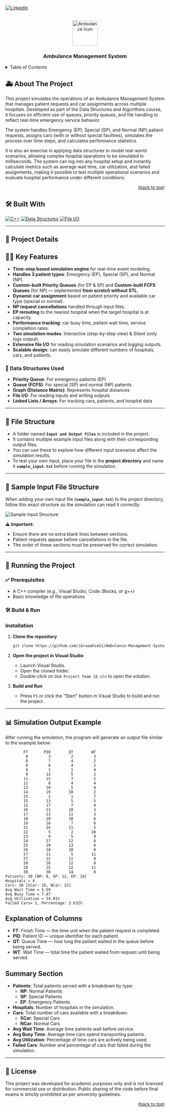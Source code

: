 <a id="readme-top"></a>
[![LinkedIn](https://img.shields.io/badge/LinkedIn-Profile-blue?logo=linkedin)](https://www.linkedin.com/in/ibrahim-hesham-abdel-dayem/)

<!-- PROJECT LOGO -->
<br />
<div align="center">
  <a href="#">
    <img src="https://img.icons8.com/color/100/000000/ambulance.png" alt="Ambulance Icon" width="80" height="80">
  </a>
  <h3 align="center">Ambulance Management System</h3>
</div>



<!-- TABLE OF CONTENTS -->
<details>
  <summary>Table of Contents</summary>
  <ol>
    <li>
      <a href="#about-the-project">About The Project</a>
      <ul>
        <li><a href="#built-with">Built With</a></li>
      </ul>
    </li>
    <li><a href="#project-details">Project Details</a></li>
    <li><a href="#file-structure">File Structure</a></li>
    <li><a href="#sample-input-file-structure">Sample Input File Structure</a></li>
    <li><a href="#running-the-project">Running the Project</a></li>
    <li><a href="#simulation-output-example">Simulation Output Example</a></li>
    <li><a href="#license">License</a></li>
  </ol>
</details>

<!-- ABOUT THE PROJECT -->
## <a id="about-the-project"></a>🚑 About The Project

This project simulates the operations of an Ambulance Management System that manages patient requests and car assignments across multiple hospitals. Developed as part of the Data Structures and Algorithms course, it focuses on efficient use of queues, priority queues, and file handling to reflect real-time emergency service behavior.

The system handles Emergency (EP), Special (SP), and Normal (NP) patient requests, assigns cars (with or without special facilities), simulates the process over time steps, and calculates performance statistics.

It is also an exercise in applying data structures to model real-world scenarios, allowing complex hospital operations to be simulated in milliseconds. The system can log into any hospital setup and instantly calculate metrics such as average wait time, car utilization, and failed assignments, making it possible to test multiple operational scenarios and evaluate hospital performance under different conditions.

<p align="right">(<a href="#readme-top">back to top</a>)</p>

## <a id="built-with"></a>🛠️ Built With

[![C++](https://img.shields.io/badge/C++-00599C?style=for-the-badge&logo=c%2b%2b&logoColor=white)](https://isocpp.org/)
[![Data Structures](https://img.shields.io/badge/Data%20Structures-32CD32?style=for-the-badge)](#)
[![File I/O](https://img.shields.io/badge/File%20I%2FO-1E90FF?style=for-the-badge)](#)


---

## <a id="project-details"></a>📄 Project Details

## 👨‍⚕️ Key Features
- **Time-step based simulation engine** for real-time event modeling.  
- **Handles 3 patient types**: Emergency (EP), Special (SP), and Normal (NP).  
- **Custom-built Priority Queues** (for EP & SP) and **Custom-built FCFS Queues** (for NP) — implemented **from scratch without STL**.  
- **Dynamic car assignment** based on patient priority and available car type (special or normal).  
- **NP request cancellations** handled through input files.  
- **EP rerouting** to the nearest hospital when the target hospital is at capacity.  
- **Performance tracking**: car busy time, patient wait time, service completion rates.  
- **Two simulation modes**: Interactive (step-by-step view) & Silent (only logs output).  
- **Extensive file I/O** for reading simulation scenarios and logging outputs.  
- **Scalable design**: can easily simulate different numbers of hospitals, cars, and patients.  


### 🧮 Data Structures Used

- **Priority Queue**: For emergency patients (EP)
- **Queue (FCFS)**: For special (SP) and normal (NP) patients
- **Graph (Distance Matrix)**: Represents hospital distances
- **File I/O**: For reading inputs and writing outputs
- **Linked Lists / Arrays**: For tracking cars, patients, and hospital data

---

## <a id="file-structure"></a>📂 File Structure

- A folder named **`Input and Output Files`** is included in the project.
- It contains multiple example input files along with their corresponding output files.
- You can use these to explore how different input scenarios affect the simulation results.
- To test your own input, place your file in the **project directory** and name it **`sample_input.txt`** before running the simulation.

---

## <a id="sample-input-file-structure"></a>📄 Sample Input File Structure

When adding your own input file (**`sample_input.txt`**) to the project directory, follow this exact structure so the simulation can read it correctly:

![Sample Input Structure](./documents/read-me-pictures/sample-input-structure.png)

⚠ **Important:**  
- Ensure there are no extra blank lines between sections.  
- Patient requests appear before cancellations in the file.
- The order of these sections must be preserved for correct simulation.

---



## <a id="running-the-project"></a>🚀 Running the Project

### ✅ Prerequisites

- A C++ compiler (e.g., Visual Studio, Code::Blocks, or g++)
- Basic knowledge of file operations

### 🛠️ Build & Run

### <a id="installation"></a>Installation

1. **Clone the repository**

   ```sh
   git clone https://github.com/ibraaahim11/Ambulance-Management-System.git
   ```

2. **Open the project in Visual Studio**

   - Launch Visual Studio.
   - Open the cloned folder.
   - Double-click on `DSA Project Team 18.sln` to open the solution.

3. **Build and Run**

   - Press `F5` or click the "Start" button in Visual Studio to build and run the project.

---

## <a id="simulation-output-example"></a>📊 Simulation Output Example

After running the simulation, the program will generate an output file similar to the example below:

```
        FT       PID        QT        WT
         8         3         2         3
         8         7         4         2
         8         6         4         2
         9         1         1         4
         9        12         5         2
        11        15         7         2
        12         8         4         4
        13        10         5         4
        14        19        10         2
        15         2         1         7
        15        13         5         5
        15        17         7         4
        16        21        10         3
        17        23        11         3
        18        20        10         6
        19        16         7         6
        21        24        11         5
        22         5         2        10
        23         9         5         9
        24        27        12         6
        25        29        13         8
        26        18        10         8
        27        11         5        11
        27        22        11         8
        28        26        12         8
        28        25        12        11
        30        30        14         8
Patients: 30 [NP: 8, SP: 12, EP: 10]
Hospitals = 4
Cars: 38 [SCar: 16, NCar: 22]
Avg Wait Time = 5.59
Avg Busy Time = 7.47
Avg Utilization = 24.91%
Failed Cars= 1, Percentage: 2.632%
```

## Explanation of Columns

- **FT**: Finish Time — the time unit when the patient request is completed.
- **PID**: Patient ID — unique identifier for each patient.
- **QT**: Queue Time — how long the patient waited in the queue before being served.
- **WT**: Wait Time — total time the patient waited from request until being served.

## Summary Section
- **Patients**: Total patients served with a breakdown by type:
  - **NP**: Normal Patients
  - **SP**: Special Patients
  - **EP**: Emergency Patients
- **Hospitals**: Number of hospitals in the simulation.
- **Cars**: Total number of cars available with a breakdown:
  - **SCar**: Special Cars
  - **NCar**: Normal Cars
- **Avg Wait Time**: Average time patients wait before service.
- **Avg Busy Time**: Average time cars spend transporting patients.
- **Avg Utilization**: Percentage of time cars are actively being used.
- **Failed Cars**: Number and percentage of cars that failed during the simulation.
---

## <a id="license"></a>📜 License

This project was developed for academic purposes only and is not licensed for commercial use or distribution. Public sharing of the code before final exams is strictly prohibited as per university guidelines.

<p align="right">(<a href="#readme-top">back to top</a>)</p>
